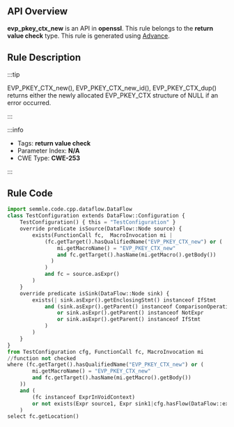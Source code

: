 ---
---


## API Overview
**evp_pkey_ctx_new** is an API in **openssl**. This rule belongs to the **return value check** type. This rule is generated using [Advance](../../tools/Advance).
## Rule Description

:::tip

EVP_PKEY_CTX_new(), EVP_PKEY_CTX_new_id(), EVP_PKEY_CTX_dup() returns either the newly allocated EVP_PKEY_CTX structure of NULL if an error occurred.

:::

:::info

- Tags: **return value check**
- Parameter Index: **N/A**
- CWE Type: **CWE-253**

:::

## Rule Code
```python
import semmle.code.cpp.dataflow.DataFlow
class TestConfiguration extends DataFlow::Configuration {
    TestConfiguration() { this = "TestConfiguration" }
    override predicate isSource(DataFlow::Node source) {
        exists(FunctionCall fc,  MacroInvocation mi |
            (fc.getTarget().hasQualifiedName("EVP_PKEY_CTX_new") or (
                mi.getMacroName() = "EVP_PKEY_CTX_new"
                and fc.getTarget().hasName(mi.getMacro().getBody())
              )
            )
            and fc = source.asExpr()
        )
    }
    override predicate isSink(DataFlow::Node sink) {
        exists(| sink.asExpr().getEnclosingStmt() instanceof IfStmt
            and (sink.asExpr().getParent() instanceof ComparisonOperation
                or sink.asExpr().getParent() instanceof NotExpr
                or sink.asExpr().getParent() instanceof IfStmt
            )
        )
    }
}
from TestConfiguration cfg, FunctionCall fc, MacroInvocation mi
//function not checked
where (fc.getTarget().hasQualifiedName("EVP_PKEY_CTX_new") or (
        mi.getMacroName() = "EVP_PKEY_CTX_new"
        and fc.getTarget().hasName(mi.getMacro().getBody())
    ))
    and (
        (fc instanceof ExprInVoidContext)
        or not exists(Expr source1, Expr sink1|cfg.hasFlow(DataFlow::exprNode(source1), DataFlow::exprNode(sink1)) and fc = source1)
    )
select fc.getLocation()
```